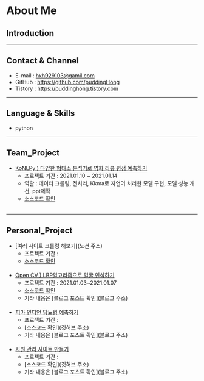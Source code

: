 # About Me
## Introduction

---
## Contact & Channel
- E-mail : hxh929103@gamil.com
- GitHub : <https://github.com/puddingHong>
- Tistory : <https://puddinghong.tistory.com>
---
## Language & Skills
- python
---
## Team_Project
* [KoNLPy ) 다양한 형태소 분석기로 영화 리뷰 평점 예측하기 ](https://jolly-cactus-19f.notion.site/KoNLPy-e74703a1185a4adc953923c46754a515)
    * 프로젝트 기간 : 2021.01.10 ~ 2021.01.14
    * 역할 : 데이터 크롤링, 전처리, Kkma로 자연어 처리한 모델 구현, 모델 성능 개선, ppt제작
    * [소스코드 확인](https://github.com/puddingHong/KoNLPy.git)
⠀    
⠀        
---
## Personal_Project
* [여러 사이트 크롤링 해보기](노션 주소)
    * 프로젝트 기간 :
    * [소스코드 확인](https://github.com/puddingHong/crawling.git)
⠀⠀⠀    
⠀⠀⠀    
* [ Open CV ) LBP알고리즘으로 얼굴 인식하기 ](https://jolly-cactus-19f.notion.site/LBP-1fb32c9ed0bc42cd85e3d25e262808e8)
    * 프로젝트 기간 : 2021.01.03~2021.01.07
    * [소스코드 확인](https://github.com/puddingHong/LBP.git)
    * 기타 내용은 [블로그 포스트 확인](블로그 주소)
⠀      
⠀     
* [피마 인디언 당뇨병 예측하기](https://jolly-cactus-19f.notion.site/623b9b0405cf4da3b7936344e1e20594)
    * 프로젝트 기간 :
    * [소스코드 확인](깃허브 주소)
    * 기타 내용은 [블로그 포스트 확인](블로그 주소)
⠀⠀        
 ⠀       
* [사원 관리 사이트 만들기](https://jolly-cactus-19f.notion.site/9d0b5b90ad824f9c9393e5a9e27701ea)
    * 프로젝트 기간 :
    * [소스코드 확인](깃허브 주소)
    * 기타 내용은 [블로그 포스트 확인](블로그 주소)
⠀    
⠀    
